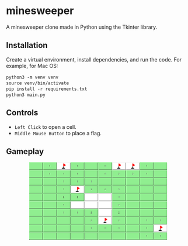 # minesweeper

A minesweeper clone made in Python using the Tkinter library.

## Installation

Create a virtual environment, install dependencies, and run the code. For example, for Mac OS:
````
python3 -m venv venv
source venv/bin/activate
pip install -r requirements.txt
python3 main.py
````

## Controls

- `Left Click` to open a cell.
- `Middle Mouse Button` to place a flag.

## Gameplay

<p align="center">
  <img src="./doc/gameplay.png" width="75%">
</p>